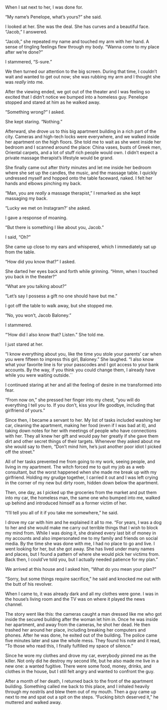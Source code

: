 When I sat next to her, I was done for. 

“My name’s Penelope, what’s yours?” she said.

I looked at her. She was the deal. She has curves and a beautiful face. “Jacob,” I answered.

“Jacob,” she repeated my name and touched my arm with her hand. A sense of tingling feelings flew through my body. “Wanna come to my place after we’re done?”

I stammered, “S-sure.”

We then turned our attention to the big screen. During that time, I couldn’t wait and wanted to get out now; she was rubbing my arm and I thought she was *really* into me.

After the viewing ended, we got out of the theater and I was feeling so excited that I didn’t notice we bumped into a homeless guy. Penelope stopped and stared at him as he walked away.

“Something wrong?” I asked.

She kept staring. “Nothing.”

Afterward, she drove us to this big apartment building in a rich part of the city. Cameras and high-tech locks were everywhere, and we walked inside her apartment on the high floors. She told me to wait as she went inside her bedroom and I scanned around the place: China vases, busts of Greek men, Oriental carpets, and a lot of stuff rich people would own. I didn’t expect a private massage therapist’s lifestyle would be grand.

She finally came out after thirty minutes and let me inside her bedroom where she set up the candles, the music, and the massage table. I quickly undressed myself and hopped onto the table faceward, naked. I felt her hands and elbows pinching my back.

“Man, you are *really* a massage therapist,” I remarked as she kept massaging my back.

“Lucky we met on Instagram?’ she asked.

I gave a response of moaning.

“But there is something I like about you, Jacob.”

I said, “Oh?”

She came up close to my ears and whispered, which I immediately sat up from the table.

“How did you know that?” I asked.

She darted her eyes back and forth while grinning. “Hmm, when I touched you back in the theater?”

“What are you talking about?”

“Let’s say I possess a gift no one should have but me.”

I got off the table to walk away, but she stopped me.

“No, you won’t, Jacob Baloney.”

I stammered.

“‘How did I also know that? Listen.” She told me.

I just stared at her.

“I know everything about you, like the time you stole your parents’ car when you were fifteen to impress this girl, Baloney.” She laughed. “I also know what your favorite line is for your passcodes and I got access to your bank accounts. By the way, if you think you could change them, I already have while you were waiting outside.\`\`

I continued staring at her and all the feeling of desire in me transformed into fear.

“From now on,” she pressed her finger into my chest, “you will do everything I tell you to. If you don’t, kiss your life goodbye, including that girlfriend of yours.”

Since then, I became a servant to her. My list of tasks included washing her car, cleaning the apartment, making her food (even if I was bad at it), and taking down notes for her with meetings of people who have connections with her. They all knew her gift and would pay her greatly if she gave them dirt and other secret things of their targets. Whenever they asked about me she would say to them, “Don’t mind him, he’s just another poor idiot I picked off the street.”

All of her tasks prevented me from going to my work, seeing people, and living in my apartment. The witch forced me to quit my job as a web consultant, but the worst happened when she made me break up with my girlfriend. Holding my grudge together, I carried it out and I was left crying in the corner of my new but dirty room, hidden down below the apartment.

Then, one day, as I picked up the groceries from the market and put them into my car, the homeless man, the same one who bumped into me, walked up behind and introduced himself as a former victim of her.

“I’ll tell you all of it if you take me somewhere,” he said.

I drove my car with him and he explained it all to me. “For years, I was a dog to her and she would make me carry out terrible things that I wish to block my mind from. While I was doing it, she drained every last bit of money in my accounts and also impersonated me to my family and friends on social media. By the time she was done with me, I had no place to go and live. I went looking for her, but she got away. She has lived under many names and places, but I found a pattern of where she would pick her victims from. Back then, I could’ve told you, but I actually needed patience for my plan.”

We arrived at this house and I asked him, “What do you mean your plan?”

“Sorry, but some things require sacrifice,” he said and knocked me out with the butt of his revolver.

When I came to, it was already dark and all my clothes were gone. I was in the house’s living room and the TV was on where it played the news channel.

The story went like this: the cameras caught a man dressed like me who got inside the secured building after the woman let him in. Once he was inside her apartment, and away from the cameras, he shot her dead. He then trashed her around her place, including breaking her computers and phones. After he was done, he exited out of the building. The police came five minutes later and saw the whole mess. They found his note and it read, “To those who read this, I finally fulfilled my space of silence.”

Since he wore my clothes and drove my car, everybody pinned me as the killer. Not only did he destroy my second life, but he also made me live in a new one: a wanted fugitive. There were some food, money, drinks, and clothes in the house, but I still felt angry and wanted to confront the guy.

After a month of her death, I returned back to the front of the apartment building. Something called me back to this place, and I inhaled heavily through my nostrils and blew them out of my mouth. Then a guy came up next to me and spat out a spit on the steps. “Fucking bitch deserved it,” he muttered and walked away.